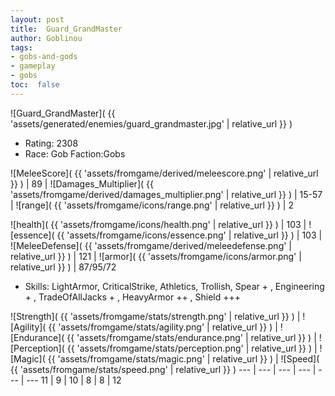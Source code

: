 ```yaml
---
layout: post
title:  Guard_GrandMaster
author: Goblinou
tags:
- gobs-and-gods
- gameplay
- gobs
toc:  false
---
```


![Guard_GrandMaster]( {{ 'assets/generated/enemies/guard_grandmaster.jpg' | relative_url }} )
- Rating: 2308
- Race: Gob  Faction:Gobs

![MeleeScore]( {{ 'assets/fromgame/derived/meleescore.png' | relative_url }} ) | 89 | ![Damages_Multiplier]( {{ 'assets/fromgame/derived/damages_multiplier.png' | relative_url }} ) | 15-57 | ![range]( {{ 'assets/fromgame/icons/range.png' | relative_url }} ) | 2


![health]( {{ 'assets/fromgame/icons/health.png' | relative_url }} ) | 103 | ![essence]( {{ 'assets/fromgame/icons/essence.png' | relative_url }} ) | 103 | ![MeleeDefense]( {{ 'assets/fromgame/derived/meleedefense.png' | relative_url }} ) | 121 | ![armor]( {{ 'assets/fromgame/icons/armor.png' | relative_url }} ) | 87/95/72

* Skills: LightArmor, CriticalStrike, Athletics, Trollish, Spear + , Engineering + , TradeOfAllJacks + , HeavyArmor ++ , Shield +++ 

![Strength]( {{ 'assets/fromgame/stats/strength.png' | relative_url }} ) | ![Agility]( {{ 'assets/fromgame/stats/agility.png' | relative_url }} ) | ![Endurance]( {{ 'assets/fromgame/stats/endurance.png' | relative_url }} ) | ![Perception]( {{ 'assets/fromgame/stats/perception.png' | relative_url }} ) | ![Magic]( {{ 'assets/fromgame/stats/magic.png' | relative_url }} ) | ![Speed]( {{ 'assets/fromgame/stats/speed.png' | relative_url }} )
--- | --- | --- | --- | --- | ---
11 | 9 | 10 | 8 | 8 | 12
